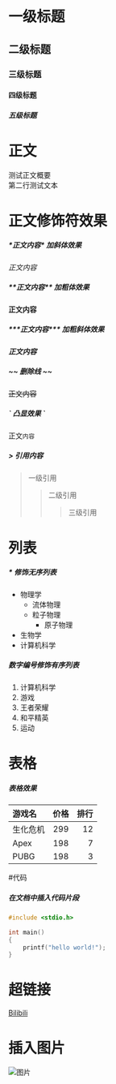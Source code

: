 # 一级标题
## 二级标题
### 三级标题
#### 四级标题
##### 五级标题

# 正文
测试正文概要<br>
第二行测试文本

# 正文修饰符效果
##### \*正文内容\* 加斜体效果
*正文内容*

##### \*\*正文内容\*\* 加粗体效果
**正文内容**

##### \*\*\*正文内容\*\*\* 加粗斜体效果
***正文内容***

##### \~\~ 删除线 \~\~
~~正文内容~~

##### \` 凸显效果 \`
正文`内容`

##### \> 引用内容
> 一级引用
>> 二级引用
>>> 三级引用

# 列表
##### \* 修饰无序列表

* 物理学
  * 流体物理
  * 粒子物理
    * 原子物理
* 生物学
* 计算机科学

##### 数字编号修饰有序列表
1. 计算机科学
2. 游戏
  1. 王者荣耀
  2. 和平精英
3. 运动

# 表格
##### 表格效果

游戏名|价格|排行
:-|:-:|-:
生化危机|299|12
Apex|198|7
PUBG|198|3

#代码
##### 在文档中插入代码片段
```c
#include <stdio.h>

int main()
{
	printf("hello world!");
}
```

# 超链接
[Bilibili](https://www.bilibili.com "点击访问B站")

# 插入图片
![图片](https://th.bing.com//th//id//R.e4db3595a6d860f0eb4e066382120cc8?rik=IFlwuOVdkBgsvQ&riu=http%3a%2f%2fup.deskcity.org%2fpic%2f202010%2fdt%2fc1yny4sdxhr1825.jpg&ehk=CoEHo32L86GM9e5AhS8zdrY0ckEiBcm5dnB9H6%2br44w%3d&risl=&pid=ImgRaw&r=0)
